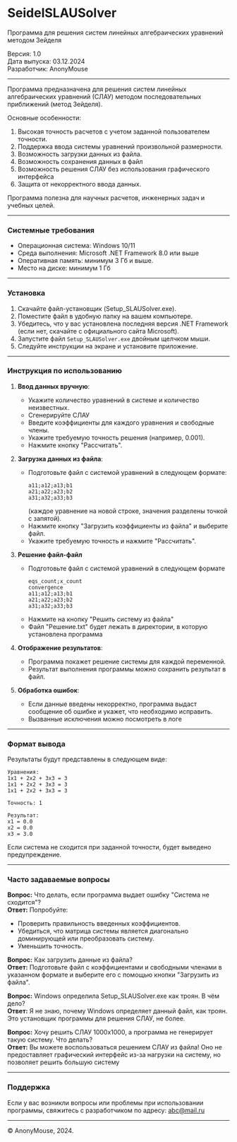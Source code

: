 # SeidelSLAUSolver
Программа для решения систем линейных алгебраических уравнений методом Зейделя

Версия: 1.0  
Дата выпуска: 03.12.2024  
Разработчик: AnonyMouse

---

Программа предназначена для решения систем линейных алгебраических уравнений (СЛАУ) методом последовательных приближений (метод Зейделя).  

Основные особенности:  
1. Высокая точность расчетов с учетом заданной пользователем точности.  
2. Поддержка ввода системы уравнений произвольной размерности.  
3. Возможность загрузки данных из файла.  
4. Возможность сохранения данных в файл
5. Возможность решения СЛАУ без использования графического интерфейса
6. Защита от некорректного ввода данных.  

Программа полезна для научных расчетов, инженерных задач и учебных целей.

---

### Системные требования

- Операционная система: Windows 10/11  
- Среда выполнения: Microsoft .NET Framework 8.0 или выше  
- Оперативная память: минимум 3 Гб и выше. 
- Место на диске: минимум 1 Гб  

---

### Установка

1. Скачайте файл-установщик (Setup_SLAUSolver.exe).  
2. Поместите файл в удобную папку на вашем компьютере.  
3. Убедитесь, что у вас установлена последняя версия .NET Framework (если нет, скачайте с официального сайта Microsoft).  
4. Запустите файл `Setup_SLAUSolver.exe` двойным щелчком мыши.
5. Следуйте инструкции на экране и установите приложение.

---

### Инструкция по использованию

1. **Ввод данных вручную**:  
   - Укажите количество уравнений в системе и количество неизвестных.
   - Сгенерируйте СЛАУ  
   - Введите коэффициенты для каждого уравнения и свободные члены.   
   - Укажите требуемую точность решения (например, 0.001).  
   - Нажмите кнопку "Рассчитать".  

2. **Загрузка данных из файла**:  
   - Подготовьте файл с системой уравнений в следующем формате:  
     ```
     a11;a12;a13;b1
     a21;a22;a23;b2
     a31;a32;a33;b3
     ```  
     (каждое уравнение на новой строке, значения разделены точкой с запятой).  
   - Нажмите кнопку "Загрузить коэффициенты из файла" и выберите файл.  
   - Укажите требуемую точность и нажмите "Рассчитать".
3. **Решение файл-файл**
   - Подготовьте файл с системой уравнений в следующем формате
     ```
     eqs_count;x_count
     convergence
     a11;a12;a13;b1
     a21;a22;a23;b2
     a31;a32;a33;b3
     ```
   - Нажмите на кнопку "Решить систему из файла"
   - Файл "Решение.txt" будет лежать в директории, в которую установлена программа
     
4. **Отображение результатов**:  
   - Программа покажет решение системы для каждой переменной.  
   - Результат выполнения программы можно сохранить результат в файл.  

5. **Обработка ошибок**:  
   - Если данные введены некорректно, программа выдаст сообщение об ошибке и укажет, что необходимо исправить.
   - Вызванные исключения можно посмотреть в логе

---

### Формат вывода

Результаты будут представлены в следующем виде:  
```
Уравнения:
1x1 + 2x2 + 3x3 = 3
1x1 + 2x2 + 3x3 = 3
1x1 + 2x2 + 3x3 = 3

Точность: 1

Результат:
х1 = 0.0
х2 = 0.0
х3 = 3.0
```
Если система не сходится при заданной точности, будет выведено предупреждение.  

---

### Часто задаваемые вопросы

**Вопрос:** Что делать, если программа выдает ошибку "Система не сходится"?  
**Ответ:** Попробуйте:  
- Проверить правильность введенных коэффициентов.  
- Убедиться, что матрица системы является диагонально доминирующей или преобразовать систему.  
- Уменьшить точность.  

**Вопрос:** Как загрузить данные из файла?  
**Ответ:** Подготовьте файл с коэффициентами и свободными членами в указанном формате и выберите его с помощью кнопки "Загрузить из файла".

**Вопрос:** Windows определила Setup_SLAUSolver.exe как троян. В чём дело?  
**Ответ:** Я не знаю, почему Windows определяет данный файл, как троян. Это установщик программы для решения СЛАУ, не более.

**Вопрос:** Хочу решить СЛАУ 1000х1000, а программа не генерирует такую систему. Что делать?  
**Ответ:** Вы можете воспользоваться решением СЛАУ из файла! Оно не предоставляет графический интерфейс из-за нагрузки на систему, но позволяет решить большую систему

---

### Поддержка

Если у вас возникли вопросы или проблемы при использовании программы, свяжитесь с разработчиком по адресу: abc@mail.ru

---

© AnonyMouse, 2024.
